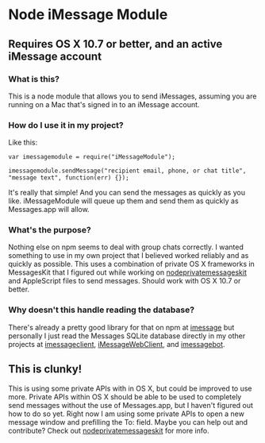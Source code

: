 # Node iMessage Module
## Requires OS X 10.7 or better, and an active iMessage account

### What is this?
This is a node module that allows you to send iMessages, assuming you are running on a Mac that's signed in to an iMessage account.

### How do I use it in my project?

Like this:
```
var imessagemodule = require("iMessageModule");

imessagemodule.sendMessage("recipient email, phone, or chat title", "message text", function(err) {});
```

It's really that simple! And you can send the messages as quickly as you like. iMessageModule will queue up them and send them as quickly as Messages.app will allow.

### What's the purpose?
Nothing else on npm seems to deal with group chats correctly. I wanted something to use in my own project that I believed worked reliably and as quickly as possible. This uses a combination of private OS X frameworks in MessagesKit that I figured out while working on [nodeprivatemessageskit](https://github.com/CamHenlin/nodeprivatemessageskit) and AppleScript files to send messages. Should work with OS X 10.7 or better.

### Why doesn't this handle reading the database?
There's already a pretty good library for that on npm at [imessage](https://www.npmjs.com/package/imessage) but personally I just read the Messages SQLite database directly in my other projects at [imessageclient](https://github.com/CamHenlin/imessageclient), [iMessageWebClient](https://github.com/CamHenlin/iMessageWebClient), and [imessagebot](https://github.com/CamHenlin/imessagebot).

## This is clunky!
This is using some private APIs with in OS X, but could be improved to use more. Private APIs within OS X should be able to be used to completely send messages without the use of Messages.app, but I haven't figured out how to do so yet. Right now I am using some private APIs to open a new message window and prefilling the To: field. Maybe you can help out and contribute? Check out [nodeprivatemessageskit](https://github.com/camhenlin/nodeprivatemessageskit) for more info.